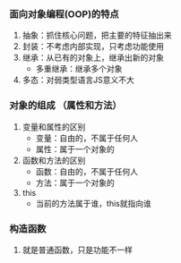 ### 面向对象编程(OOP)的特点
1. 抽象：抓住核心问题，把主要的特征抽出来
2. 封装：不考虑内部实现，只考虑功能使用
3. 继承：从已有的对象上，继承出新的对象
    - 多重继承：继承多个对象
4. 多态：对弱类型语言JS意义不大

### 对象的组成 （属性和方法）
1. 变量和属性的区别
    - 变量：自由的，不属于任何人
    - 属性：属于一个对象的
2. 函数和方法的区别
    - 函数：自由的，不属于任何人
    - 方法：属于一个对象的
3. this
    - 当前的方法属于谁，this就指向谁

### 构造函数
1. 就是普通函数，只是功能不一样


